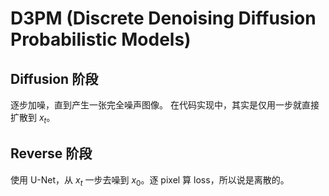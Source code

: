 # D3PM (Discrete Denoising Diffusion Probabilistic Models)
## Diffusion 阶段
逐步加噪，直到产生一张完全噪声图像。
在代码实现中，其实是仅用一步就直接扩散到 $x_t$。
## Reverse 阶段
使用 U-Net，从 $x_t$ 一步去噪到 $x_0$。逐 pixel 算 loss，所以说是离散的。

